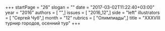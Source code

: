 +++
startPage = "26"
slogan = ""
date = "2017-03-02T11:22:40+03:00"
year = "2016"
authors = [ "",]
issues = [ "2016_12",]
side = "left"
illustrators = [ "Сергей Чуб",]
month = "12"
rubrics = [ "Олимпиады",]
title = "XXXVIII турнир городов, осенний тур"
+++
